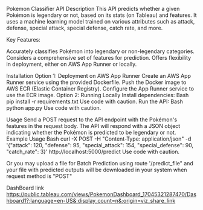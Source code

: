 Pokemon Classifier API
Description
This API predicts whether a given Pokémon is legendary or not, based on its stats (on Tableau) and features. It uses a machine learning model trained on various attributes such as attack, defense, special attack, special defense, catch rate, and more.

Key Features:

Accurately classifies Pokémon into legendary or non-legendary categories.
Considers a comprehensive set of features for prediction.
Offers flexibility in deployment, either on AWS App Runner or locally.

Installation
Option 1: Deployment on AWS App Runner
Create an AWS App Runner service using the provided Dockerfile.
Push the Docker image to AWS ECR (Elastic Container Registry).
Configure the App Runner service to use the ECR image.
Option 2: Running Locally
Install dependencies:
Bash
pip install -r requirements.txt
Use code with caution.
Run the API:
Bash
python app.py
Use code with caution.

Usage
Send a POST request to the API endpoint with the Pokémon's features in the request body.
The API will respond with a JSON object indicating whether the Pokémon is predicted to be legendary or not.
Example Usage
Bash
curl -X POST -H "Content-Type: application/json" -d '{"attack": 120, "defense": 95, "special_attack": 154, "special_defense": 90, "catch_rate": 3}' http://localhost:5000/predict
Use code with caution.

Or you may upload a file for Batch Prediction using route '/predict_file" and your file with predicted outputs will be downloaded in your system when request method is "POST"

DashBoard link
https://public.tableau.com/views/PokemonDashboard_17045321287470/Dashboard1?:language=en-US&:display_count=n&:origin=viz_share_link
